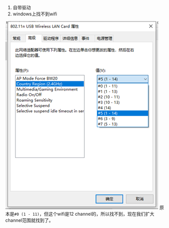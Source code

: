 1. 自带驱动
2. windows上找不到wifi

      
![](../../../images/d172168f8c58aedd9856d0de16caa74b74ff8422449ae476beb458538c30363d.png)
    原本是`#0 (1 - 11)`，但这个wifi是12 channel的，所以找不到，现在我们扩大channel范围就找到了。